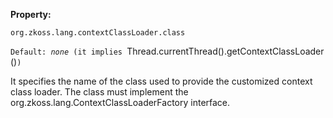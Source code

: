 **Property:**

`org.zkoss.lang.contextClassLoader.class`

`Default: `<i>`none`</i>` (it implies `Thread.currentThread().getContextClassLoader()`)`

It specifies the name of the class used to provide the customized
context class loader. The class must implement the
<javadoc type="interface">org.zkoss.lang.ContextClassLoaderFactory</javadoc>
interface.
